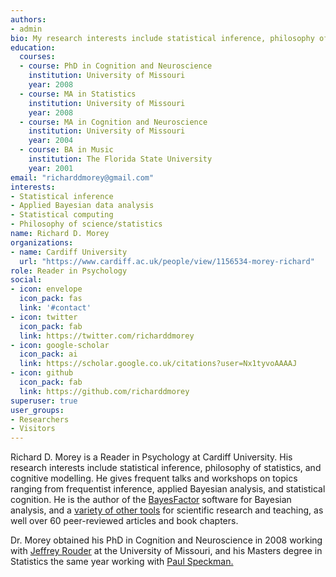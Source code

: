 ```yaml
---
authors:
- admin
bio: My research interests include statistical inference, philosophy of science/statistics, and statistical cognition.
education:
  courses:
  - course: PhD in Cognition and Neuroscience
    institution: University of Missouri
    year: 2008
  - course: MA in Statistics
    institution: University of Missouri
    year: 2008
  - course: MA in Cognition and Neuroscience
    institution: University of Missouri
    year: 2004
  - course: BA in Music
    institution: The Florida State University
    year: 2001
email: "richarddmorey@gmail.com"
interests:
- Statistical inference
- Applied Bayesian data analysis
- Statistical computing
- Philosophy of science/statistics
name: Richard D. Morey
organizations:
- name: Cardiff University
  url: "https://www.cardiff.ac.uk/people/view/1156534-morey-richard"
role: Reader in Psychology
social:
- icon: envelope
  icon_pack: fas
  link: '#contact'
- icon: twitter
  icon_pack: fab
  link: https://twitter.com/richarddmorey
- icon: google-scholar
  icon_pack: ai
  link: https://scholar.google.co.uk/citations?user=Nx1tyvoAAAAJ
- icon: github
  icon_pack: fab
  link: https://github.com/richarddmorey
superuser: true
user_groups:
- Researchers
- Visitors
---
```


Richard D. Morey is a Reader in Psychology at Cardiff University. His research interests include statistical inference, philosophy of statistics, and cognitive modelling. He gives frequent talks and workshops on topics ranging from frequentist inference, applied Bayesian analysis, and statistical cognition. He is the author of the [BayesFactor](https://github.com/richarddmorey/BayesFactor) software for Bayesian analysis, and a [variety of other tools](https://github.com/richarddmorey) for scientific research and teaching, as well over 60 peer-reviewed articles and book chapters. 

Dr. Morey obtained his PhD in Cognition and Neuroscience in 2008 working with [Jeffrey Rouder](https://scholar.google.co.uk/citations?user=W5inQnkAAAAJ) at the University of Missouri, and his Masters degree in Statistics the same year working with [Paul Speckman.](https://www.stat.missouri.edu/people/speckman)

